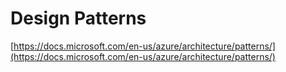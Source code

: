 # Design Patterns

[https://docs.microsoft.com/en-us/azure/architecture/patterns/](https://docs.microsoft.com/en-us/azure/architecture/patterns/)


